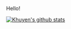 
Hello!



[![Khuyen's github stats](https://github-readme-stats.vercel.app/api?username=antonprolysenko1&count_private=true&show_icons=true&theme=radical&hide_rank=false)](https://github.com/anuraghazra/github-readme-stats)
